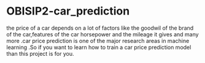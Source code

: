 # OBISIP2-car_prediction
the price of a car depends on a lot of factors like the goodwil of the brand of the car,features of the car horsepower and the mileage it gives and many more .car price prediction is one of the major research areas in machine learning .So if you want to learn how to train a car price prediction model than this project is for you.
